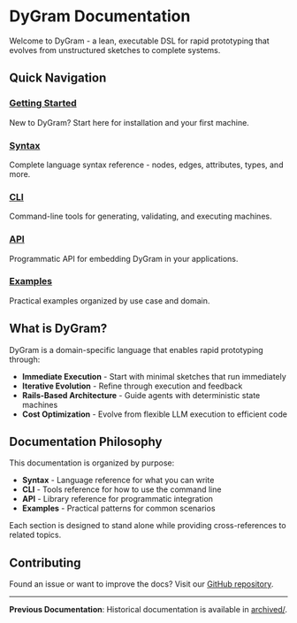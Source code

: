 # DyGram Documentation

Welcome to DyGram - a lean, executable DSL for rapid prototyping that evolves from unstructured sketches to complete systems.

## Quick Navigation

### [Getting Started](getting-started/README.md)
New to DyGram? Start here for installation and your first machine.

### [Syntax](syntax/README.md)
Complete language syntax reference - nodes, edges, attributes, types, and more.

### [CLI](cli/README.md)
Command-line tools for generating, validating, and executing machines.

### [API](api/README.md)
Programmatic API for embedding DyGram in your applications.

### [Examples](examples/README.md)
Practical examples organized by use case and domain.

## What is DyGram?

DyGram is a domain-specific language that enables rapid prototyping through:

- **Immediate Execution** - Start with minimal sketches that run immediately
- **Iterative Evolution** - Refine through execution and feedback
- **Rails-Based Architecture** - Guide agents with deterministic state machines
- **Cost Optimization** - Evolve from flexible LLM execution to efficient code

## Documentation Philosophy

This documentation is organized by purpose:

- **Syntax** - Language reference for what you can write
- **CLI** - Tools reference for how to use the command line
- **API** - Library reference for programmatic integration
- **Examples** - Practical patterns for common scenarios

Each section is designed to stand alone while providing cross-references to related topics.

## Contributing

Found an issue or want to improve the docs? Visit our [GitHub repository](https://github.com/christopherdebeer/machine).

---

**Previous Documentation**: Historical documentation is available in [archived/](archived/).
